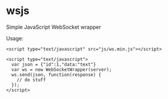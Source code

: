 # wsjs
Simple JavaScript WebSocket wrapper

Usage:

```
<script type="text/javascript" src="js/ws.min.js"></script>

<script type="text/javascript">
  var json = {"id":1,"data:"text"} 
  var ws = new WebSocketWrapper(server);
  ws.send(json, function(response) {
    // do stuff
  });
</script>
```
